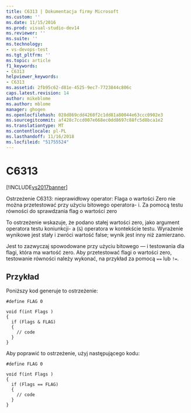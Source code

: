 ```yaml
---
title: C6313 | Dokumentacja firmy Microsoft
ms.custom: ''
ms.date: 11/15/2016
ms.prod: visual-studio-dev14
ms.reviewer: ''
ms.suite: ''
ms.technology:
- vs-devops-test
ms.tgt_pltfrm: ''
ms.topic: article
f1_keywords:
- C6313
helpviewer_keywords:
- C6313
ms.assetid: 2fb95c62-d81e-4525-9ec7-7723844c806c
caps.latest.revision: 14
author: mikeblome
ms.author: mblome
manager: ghogen
ms.openlocfilehash: 028d869cdd4260f2c1dd81a80044e63ccc0902e3
ms.sourcegitcommit: af428c7ccd007e668ec0dd8697c88fc5d8bca1e2
ms.translationtype: MT
ms.contentlocale: pl-PL
ms.lasthandoff: 11/16/2018
ms.locfileid: "51755524"
---
```

# <a name="c6313"></a>C6313
[!INCLUDE[vs2017banner](../includes/vs2017banner.md)]

Ostrzeżenie C6313: nieprawidłowy operator: Flaga o wartości Zero nie można przetestować przy użyciu bitowego operatora- i. Za pomocą testu równości do sprawdzania flag o wartości zero  
  
 To ostrzeżenie wskazuje, że podano stałej wartości zero, jako argument operatora testu koniunkcji- a (`&`) operatora w kontekście testu. Wyrażenie wynikowe jest stały i zwróci wartość false; wynik jest inny niż zamierzano.  
  
 Jest to zazwyczaj spowodowane przy użyciu bitowego — i testowania dla flagi, która ma wartość zero. Aby przetestować flagi o wartości zero, testowanie równości należy wykonać, na przykład za pomocą `==` lub `!=`.  
  
## <a name="example"></a>Przykład  
 Poniższy kod generuje to ostrzeżenie:  
  
```  
#define FLAG 0  
  
void f(int Flags )  
{  
  if (Flags & FLAG)  
  {  
    // code  
  }  
}  
```  
  
 Aby poprawić to ostrzeżenie, użyj następującego kodu:  
  
```  
#define FLAG 0  
  
void f(int Flags )  
{  
  if (Flags == FLAG)  
  {  
    // code  
  }  
}  
```



